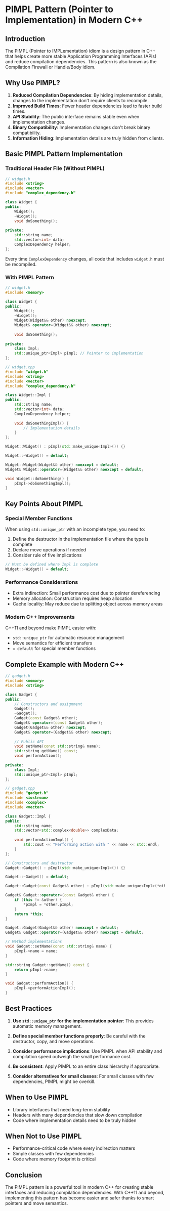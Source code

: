# PIMPL Pattern (Pointer to Implementation) in Modern C++

## Introduction

The PIMPL (Pointer to IMPLementation) idiom is a design pattern in C++ that helps create more stable Application Programming Interfaces (APIs) and reduce compilation dependencies. This pattern is also known as the Compilation Firewall or Handle/Body idiom.

## Why Use PIMPL?

1. **Reduced Compilation Dependencies**: By hiding implementation details, changes to the implementation don't require clients to recompile.
2. **Improved Build Times**: Fewer header dependencies lead to faster build times.
3. **API Stability**: The public interface remains stable even when implementation changes.
4. **Binary Compatibility**: Implementation changes don't break binary compatibility.
5. **Information Hiding**: Implementation details are truly hidden from clients.

## Basic PIMPL Pattern Implementation

### Traditional Header File (Without PIMPL)

```cpp
// widget.h
#include <string>
#include <vector>
#include "complex_dependency.h"

class Widget {
public:
    Widget();
    ~Widget();
    void doSomething();
    
private:
    std::string name;
    std::vector<int> data;
    ComplexDependency helper;
};
```

Every time `ComplexDependency` changes, all code that includes `widget.h` must be recompiled.

### With PIMPL Pattern

```cpp
// widget.h
#include <memory>

class Widget {
public:
    Widget();
    ~Widget();
    Widget(Widget&& other) noexcept;
    Widget& operator=(Widget&& other) noexcept;
    
    void doSomething();
    
private:
    class Impl;
    std::unique_ptr<Impl> pImpl; // Pointer to implementation
};
```

```cpp
// widget.cpp
#include "widget.h"
#include <string>
#include <vector>
#include "complex_dependency.h"

class Widget::Impl {
public:
    std::string name;
    std::vector<int> data;
    ComplexDependency helper;
    
    void doSomethingImpl() {
        // Implementation details
    }
};

Widget::Widget() : pImpl(std::make_unique<Impl>()) {}

Widget::~Widget() = default;

Widget::Widget(Widget&& other) noexcept = default;
Widget& Widget::operator=(Widget&& other) noexcept = default;

void Widget::doSomething() {
    pImpl->doSomethingImpl();
}
```

## Key Points About PIMPL

### Special Member Functions

When using `std::unique_ptr` with an incomplete type, you need to:

1. Define the destructor in the implementation file where the type is complete
2. Declare move operations if needed
3. Consider rule of five implications

```cpp
// Must be defined where Impl is complete
Widget::~Widget() = default;
```

### Performance Considerations

- Extra indirection: Small performance cost due to pointer dereferencing
- Memory allocation: Construction requires heap allocation
- Cache locality: May reduce due to splitting object across memory areas

### Modern C++ Improvements

C++11 and beyond make PIMPL easier with:

- `std::unique_ptr` for automatic resource management
- Move semantics for efficient transfers
- `= default` for special member functions

## Complete Example with Modern C++

```cpp
// gadget.h
#include <memory>
#include <string>

class Gadget {
public:
    // Constructors and assignment
    Gadget();
    ~Gadget();
    Gadget(const Gadget& other);
    Gadget& operator=(const Gadget& other);
    Gadget(Gadget&& other) noexcept;
    Gadget& operator=(Gadget&& other) noexcept;
    
    // Public API
    void setName(const std::string& name);
    std::string getName() const;
    void performAction();
    
private:
    class Impl;
    std::unique_ptr<Impl> pImpl;
};
```

```cpp
// gadget.cpp
#include "gadget.h"
#include <iostream>
#include <complex>
#include <vector>

class Gadget::Impl {
public:
    std::string name;
    std::vector<std::complex<double>> complexData;
    
    void performActionImpl() {
        std::cout << "Performing action with " << name << std::endl;
    }
};

// Constructors and destructor
Gadget::Gadget() : pImpl(std::make_unique<Impl>()) {}

Gadget::~Gadget() = default;

Gadget::Gadget(const Gadget& other) : pImpl(std::make_unique<Impl>(*other.pImpl)) {}

Gadget& Gadget::operator=(const Gadget& other) {
    if (this != &other) {
        *pImpl = *other.pImpl;
    }
    return *this;
}

Gadget::Gadget(Gadget&& other) noexcept = default;
Gadget& Gadget::operator=(Gadget&& other) noexcept = default;

// Method implementations
void Gadget::setName(const std::string& name) {
    pImpl->name = name;
}

std::string Gadget::getName() const {
    return pImpl->name;
}

void Gadget::performAction() {
    pImpl->performActionImpl();
}
```

## Best Practices

1. **Use `std::unique_ptr` for the implementation pointer**: This provides automatic memory management.

2. **Define special member functions properly**: Be careful with the destructor, copy, and move operations.

3. **Consider performance implications**: Use PIMPL when API stability and compilation speed outweigh the small performance cost.

4. **Be consistent**: Apply PIMPL to an entire class hierarchy if appropriate.

5. **Consider alternatives for small classes**: For small classes with few dependencies, PIMPL might be overkill.

## When to Use PIMPL

- Library interfaces that need long-term stability
- Headers with many dependencies that slow down compilation
- Code where implementation details need to be truly hidden

## When Not to Use PIMPL

- Performance-critical code where every indirection matters
- Simple classes with few dependencies
- Code where memory footprint is critical

## Conclusion

The PIMPL pattern is a powerful tool in modern C++ for creating stable interfaces and reducing compilation dependencies. With C++11 and beyond, implementing this pattern has become easier and safer thanks to smart pointers and move semantics.
